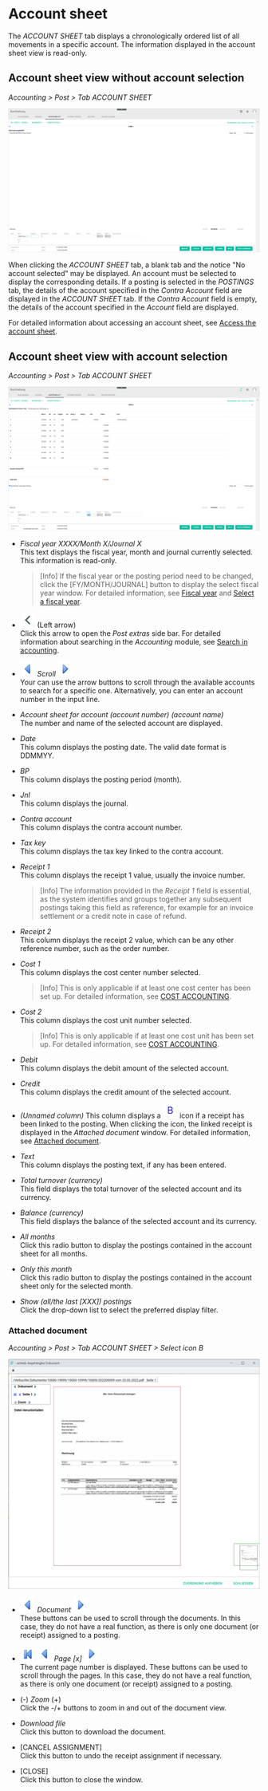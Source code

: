 # Account sheet

The *ACCOUNT SHEET* tab displays a chronologically ordered list of all movements in a specific account. The information displayed in the account sheet view is read-only.


## Account sheet view without account selection

*Accounting > Post > Tab ACCOUNT SHEET*

![Account sheet - no account selected](../../Assets/Screenshots/RetailSuiteAccounting/Book/AccountSheet/AccountSheetNoAccount.png "[Account sheet - no account selected]")

When clicking the *ACCOUNT SHEET* tab, a blank tab and the notice "No account selected" may be displayed. An account must be selected to display the corresponding details. If a posting is selected in the *POSTINGS* tab, the details of the account specified in the *Contra Account* field are displayed in the *ACCOUNT SHEET* tab. If the *Contra Account* field is empty, the details of the account specified in the *Account* field are displayed.

For detailed information about accessing an account sheet, see [Access the account sheet](../Operation/02_ReviewAccount.md#access-the-account-sheet).


## Account sheet view with account selection

*Accounting > Post > Tab ACCOUNT SHEET*

![Account sheet](../../Assets/Screenshots/RetailSuiteAccounting/Book/AccountSheet/AccountSheet.png "[Account sheet]")

- *Fiscal year XXXX/Month X/Journal X*  
This text displays the fiscal year, month and journal currently selected. This information is read-only.

  > [Info] If the fiscal year or the posting period need to be changed, click the [FY/MONTH/JOURNAL] button to display the select fiscal year window. For detailed information, see [Fiscal year](./00a_FiscalYear.md) and [Select a fiscal year](../Operation/01_SelectFiscalYear.md).

- ![Left arrow](../../Assets/Icons/Back02.png "[Left arrow]") (Left arrow)   
Click this arrow to open the *Post extras* side bar. For detailed information about searching in the *Accounting* module, see [Search in accounting](../Operation/14_SearchAccounting.md).

- ![Previous](../../Assets/Icons/Previous.png "[Previous]")  *Scroll* ![Next](../../Assets/Icons/Next.png "[Next]")  
Your can use the arrow buttons to scroll through the available accounts to search for a specific one. Alternatively, you can enter an account number in the input line.

- *Account sheet for account (account number) (account name)*  
The number and name of the selected account are displayed.

- *Date*  
This column displays the posting date. The valid date format is DDMMYY.

- *BP*  
This column displays the posting period (month).

- *Jnl*  
This column displays the journal.

- *Contra account*  
This column displays the contra account number.

- *Tax key*  
This column displays the tax key linked to the contra account.

- *Receipt 1*  
This column displays the receipt 1 value, usually the invoice number.

  > [Info] The information provided in the *Receipt 1* field is essential, as the system identifies and groups together any subsequent postings taking this field as reference, for example for an invoice settlement or a credit note in case of refund.

- *Receipt 2*  
This column displays the receipt 2 value, which can be any other reference number, such as the order number.

- *Cost 1*  
This column displays the cost center number selected.

  > [Info] This is only applicable if at least one cost center has been set up. For detailed information, see [COST ACCOUNTING](./02e_CostAccounting.md).

- *Cost 2*  
This column displays the cost unit number selected.

  > [Info] This is only applicable if at least one cost unit has been set up. For detailed information, see [COST ACCOUNTING](./02e_CostAccounting.md).

- *Debit*  
This column displays the debit amount of the selected account.

- *Credit*  
This column displays the credit amount of the selected account.

- *(Unnamed column)*
This column displays a ![B](../../Assets/Icons/Beleg.png "[B]") icon if a receipt has been linked to the posting. When clicking the icon, the linked receipt is displayed in the *Attached document* window. For detailed information, see [Attached document](#attached-document).

- *Text*  
This column displays the posting text, if any has been entered.

- *Total turnover (currency)*  
This field displays the total turnover of the selected account and its currency.

- *Balance (currency)*  
This field displays the balance of the selected account and its currency.


- *All months*  
Click this radio button to display the postings contained in the account sheet for all months.

- *Only this month*  
Click this radio button to display the postings contained in the account sheet only for the selected month.

- *Show (all/the last [XXX]) postings*    
Click the drop-down list to select the preferred display filter.


### Attached document

*Accounting > Post > Tab ACCOUNT SHEET > Select icon B*

![Attached document](../../Assets/Screenshots/RetailSuiteAccounting/Book/Bookings/AttachedDocument.png "[Attached document]")


- ![Previous](../../Assets/Icons/Previous.png "[Previous]") *Document* ![Next](../../Assets/Icons/Next.png "[Next]")   
These buttons can be used to scroll through the documents. In this case, they do not have a real function, as there is only one document (or receipt) assigned to a posting.

- ![First page](../../Assets/Icons/FirstPage02.png "[Previous]") ![First page](../../Assets/Icons/Previous.png "[Previous]") *Page [x]* ![Next](../../Assets/Icons/Next.png "[Next]")  
The current page number is displayed. These buttons can be used to scroll through the pages. In this case, they do not have a real function, as there is only one document (or receipt) assigned to a posting.

- (-) *Zoom* (+)  
Click the -/+ buttons to zoom in and out of the document view.

- *Download file*  
Click this button to download the document.

- [CANCEL ASSIGNMENT]  
Click this button to undo the receipt assignment if necessary.

- [CLOSE]  
Click this button to close the window.
